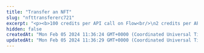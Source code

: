 ```yaml
---
title: "Transfer an NFT"
slug: "nfttransfererc721"
excerpt: "<p><b>100 credits per API call on Flow<br/>\n2 credits per API call on the other blockchains</b></p>\n<p>Transfer an NFT from the smart contract (the <code>contractAddress</code> parameter in the request body) to the specified blockchain address (the <code>to</code> parameter in the request body).</p>\n<p>In one API call, you can transfer only one NFT.</p>\n<p>This API is supported for the following blockchains:</p>\n<ul>\n<li>Algorand</li>\n<li>BNB Smart Chain</li>\n<li>Celo</li>\n<li>Ethereum</li>\n<li>Flow</li>\n<li>Harmony</li>\n<li>Klaytn</li>\n<li>KuCoin Community Chain</li>\n<li>Polygon</li>\n<li>Solana</li>\n<li>TRON</li>\n<li>Tezos</li>\n<li>Horizen Eon</li>\n</ul>\n<p>For Ethereum, Celo, and BNB Smart Chain, transferring NFTs invokes the <code>safeTransfer()</code> method.</p>\n<p><b>Transferring NFTs on Algorand</b></p>\n<ul>\n<li>On Algorand, the recipient has to agree in advance to receive your NFT because Algorand charges users for storing NFTs on their addresses, and an Algorand blockchain address by default does not receive NFTs unless explicitly agreed. Before transferring an NFT, make sure that the recipient <a href=\"https://apidoc.tatum.io/tag/Algorand#operation/AlgorandBlockchainReceiveAsset\" target=\"_blank\">has agreed to receive the NFT</a> to their address.</li>\n<li>If you want to transfer an NFT that <a href=\"#operation/NftMintErc721\">was minted using NFT Express</a>, use the <code>transferNftAlgoExpress</code> schema of the request body.<br /><b>NOTE:</b> On the <b>mainnet</b>, Tatum covers your transaction fees for the NFT transfer and pays for them from its own blockchain address. Then, the fee amount paid by Tatum is converted to the number of credits, and these credits are deducted from the monthly credit allowance of your paid pricing plan. On the <b>testnet</b>, only one credit is deducted from the monthly credit allowance for transaction fee.</li>\n</ul>\n<p><b>Transferring NFTs on Solana</b><br/>\nIf you want to transfer an NFT that <a href=\"#operation/NftMintErc721\">was minted using NFT Express</a>, use the <code>transferNftSolana</code> or <code>transferNftSolanaKMS</code> schema of the request body. In the request body:\n<ul>\n<li>Set the <code>from</code> parameter to the address that you used in the <code>to</code> parameter in the request body of the minting call.</li>\n<li>Set the <code>to</code> parameter to the recipient's address.</li>\n<li>Set the <code>contractAddress</code> parameter to the address from the <code>nftAddress</code> parameter returned in the response body of the minting call.</li>\n<li>Set the <code>fromPrivateKey</code>/<code>signatureId</code> parameter to the private key/signature ID of the blockchain address that you specified in the <code>from</code> parameter.</li>\n</ul>\n<p><b>Signing a transaction</b><br/>\nWhen transferring an NFT, you are charged a fee for the transaction, and you must sign the transaction with the private key of the blockchain address from which the fee will be deducted.</p>\n<p>Providing the private key in the API is not a secure way of signing transactions, because the private key can be stolen or exposed. Your private keys should never leave your security perimeter. You should use the private keys only for testing a solution you are building on the <b>testnet</b> of a blockchain.</p>\n<p>For signing transactions on the <b>mainnet</b>, we strongly recommend that you use the Tatum <a href=\"https://github.com/tatumio/tatum-kms\" target=\"_blank\">Key Management System (KMS)</a> and provide the signature ID instead of the private key in the API. Alternatively, you can use the <a href=\"https://github.com/tatumio/tatum-js/tree/v2\" target=\"_blank\">Tatum JavaScript client</a>.</p>\n<p><b>NOTE:</b> This does not apply to transferring NFTs that were minted on Algorand using NFT Express (see earlier in this section).</p>"
hidden: false
createdAt: "Mon Feb 05 2024 11:36:24 GMT+0000 (Coordinated Universal Time)"
updatedAt: "Mon Feb 05 2024 11:36:29 GMT+0000 (Coordinated Universal Time)"
---
```

